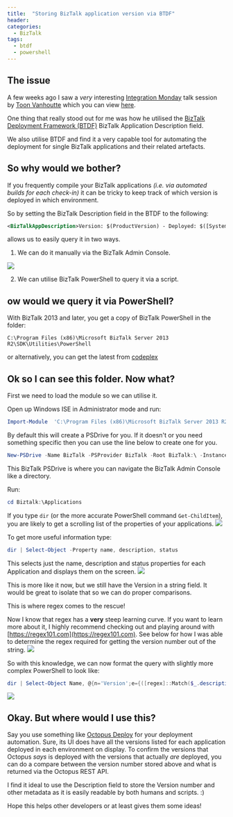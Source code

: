 ```yaml
---
title:  "Storing BizTalk application version via BTDF"
header:
categories: 
  - BizTalk
tags:
  - btdf
  - powershell
---
```

## The issue
A few weeks ago I saw a _very_ interesting [Integration Monday](http://www.integrationusergroup.com) talk session by [Toon Vanhoutte](http://www.codit.eu/blog/authors/toon-vanhoutte/) which you can view [here](http://www.integrationusergroup.com/?event=biztalk-alm).

One thing that really stood out for me was how he utilised the [BizTalk Deployment Framework (BTDF)](https://biztalkdeployment.codeplex.com) BizTalk Application Description field.

We also utilise BTDF and find it a very capable tool for automating the deployment for single BizTalk applications and their related artefacts. 

## So why would we bother?
If you frequently compile your BizTalk applications _(i.e. via automated builds for each check-in)_ it can be tricky to keep track of which version is deployed in which environment.

So by setting the BizTalk Description field in the BTDF to the following:

```xml
<BizTalkAppDescription>Version: $(ProductVersion) - Deployed: $([System.DateTime]::Now.ToString("dd-MM-yyyy HH:mm:ss"))</BizTalkAppDescription>
```
allows us to easily query it in two ways. 

1) We can do it manually via the BizTalk Admin Console.

![](https://blog-ii-images.s3-ap-southeast-2.amazonaws.com/2015/09/image001.png)

2) We can utilise BizTalk PowerShell to query it via a script.

## ow would we query it via PowerShell?
With BizTalk 2013 and later, you get a copy of BizTalk PowerShell in the folder:

`C:\Program Files (x86)\Microsoft BizTalk Server 2013 R2\SDK\Utilities\PowerShell`

or alternatively, you can get the latest from [codeplex](http://psbiztalk.codeplex.com/)

## Ok so I can see this folder. Now what?
First we need to load the module so we can utilise it.

Open up Windows ISE in Administrator mode and run:

```powershell
Import-Module  'C:\Program Files (x86)\Microsoft BizTalk Server 2013 R2\SDK\Utilities\PowerShell\BizTalkFactory.PowerShell.Extensions.dll'
``` 

By default this will create a PSDrive for you. If it doesn't or you need something specific then you can use the line below to create one for you.

```powershell
New-PSDrive -Name BizTalk -PSProvider BizTalk -Root BizTalk:\ -Instance . -Database BizTalkMgmtDb -Scope Global 
```

This BizTalk PSDrive is where you can navigate the BizTalk Admin Console like a directory. 

Run:

```powershell
cd Biztalk:\Applications
```

If you type `dir` (or the more accurate PowerShell command `Get-ChildItem`), you are likely to get a scrolling list of the properties of your applications. 
![](https://blog-ii-images.s3-ap-southeast-2.amazonaws.com/2015/09/2015-09-29_21-58-33.png)

To get more useful information type:
 
```powershell
dir | Select-Object -Property name, description, status
```

This selects just the name, description and status properties for each Application and displays them on the screen.
![](https://blog-ii-images.s3-ap-southeast-2.amazonaws.com/2015/09/2015-09-29_22-01-45_01-1.png)

This is more like it now, but we still have the Version in a string field. It would be great to isolate that so we can do proper comparisons.

This is where regex comes to the rescue!

Now I know that regex has a **very** steep learning curve.  If you want to learn more about it, I highly recommend checking out and playing around with [https://regex101.com](https://regex101.com).
See below for how I was able to determine the regex required for getting the version number out of the string.
![](https://blog-ii-images.s3-ap-southeast-2.amazonaws.com/2015/09/image008.png)

So with this knowledge, we can now format the query with slightly more complex PowerShell to look like:

```powershell
dir | Select-Object Name, @{n='Version';e={([regex]::Match($_.description, '\d+.\d+.\d+.\d+')).Value }},status
```

![](https://blog-ii-images.s3-ap-southeast-2.amazonaws.com/2015/09/2015-09-29_22-03-39.png)

## Okay. But where would I use this?
Say you use something like [Octopus Deploy](https://octopus.com) for your deployment automation. Sure, its UI does have all the versions listed for each application deployed in each environment on display. To confirm the versions that Octopus _says_ is deployed with the versions that actually _are_ deployed, you can do a compare between the version number stored above and what is returned via the Octopus REST API.

I find it ideal to use the Description field to store the Version number and other metadata as it is easily readable by both humans and scripts. :)

Hope this helps other developers or at least gives them some ideas!